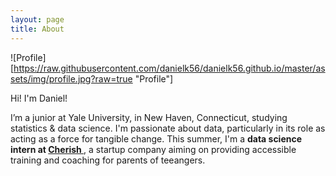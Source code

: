 ```yaml
---
layout: page
title: About
---
```




<div class="wide" markdown="1">

![Profile][https://raw.githubusercontent.com/danielk56/danielk56.github.io/master/assets/img/profile.jpg?raw=true "Profile"]

Hi! I'm Daniel!

I’m a junior at Yale University, in New Haven, Connecticut, studying <span class="evidence"> 
statistics & data science</span>. I'm passionate about data, particularly in its role as acting 
as a force for tangible change. This summer, I'm a  <strong> data science intern at <a href="https://www.hellocherish.com/"> 
Cherish </strong> </a>, a startup company aiming on providing accessible training and coaching for parents of teeangers.

</div>
